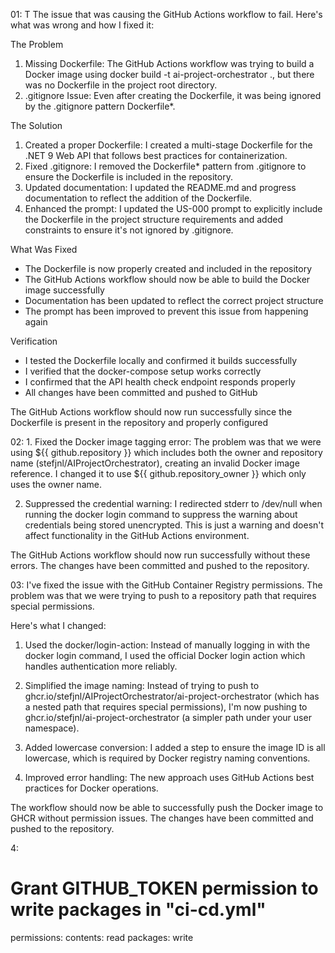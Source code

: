   01: T
  The issue that was causing the GitHub Actions workflow to fail. Here's what was wrong and how I fixed it:

  The Problem
   1. Missing Dockerfile: The GitHub Actions workflow was trying to build a Docker image using docker build -t ai-project-orchestrator ., but there was no Dockerfile in the project root directory.
   2. .gitignore Issue: Even after creating the Dockerfile, it was being ignored by the .gitignore pattern Dockerfile*.

  The Solution
   1. Created a proper Dockerfile: I created a multi-stage Dockerfile for the .NET 9 Web API that follows best practices for containerization.
   2. Fixed .gitignore: I removed the Dockerfile* pattern from .gitignore to ensure the Dockerfile is included in the repository.
   3. Updated documentation: I updated the README.md and progress documentation to reflect the addition of the Dockerfile.
   4. Enhanced the prompt: I updated the US-000 prompt to explicitly include the Dockerfile in the project structure requirements and added constraints to ensure it's not ignored by .gitignore.

  What Was Fixed
   - The Dockerfile is now properly created and included in the repository
   - The GitHub Actions workflow should now be able to build the Docker image successfully
   - Documentation has been updated to reflect the correct project structure
   - The prompt has been improved to prevent this issue from happening again

  Verification
   - I tested the Dockerfile locally and confirmed it builds successfully
   - I verified that the docker-compose setup works correctly
   - I confirmed that the API health check endpoint responds properly
   - All changes have been committed and pushed to GitHub

  The GitHub Actions workflow should now run successfully since the Dockerfile is present in the repository and properly configured

  02:
     1. Fixed the Docker image tagging error: The problem was that we were using ${{ github.repository }} which includes both the owner and repository name (stefjnl/AIProjectOrchestrator), creating an invalid
      Docker image reference. I changed it to use ${{ github.repository_owner }} which only uses the owner name.

   2. Suppressed the credential warning: I redirected stderr to /dev/null when running the docker login command to suppress the warning about credentials being stored unencrypted. This is just a warning and
      doesn't affect functionality in the GitHub Actions environment.

  The GitHub Actions workflow should now run successfully without these errors. The changes have been committed and pushed to the repository.

  03:
  I've fixed the issue with the GitHub Container Registry permissions. The problem was that we were trying to push to a repository path that requires special permissions.

  Here's what I changed:

   1. Used the docker/login-action: Instead of manually logging in with the docker login command, I used the official Docker login action which handles authentication more reliably.

   2. Simplified the image naming: Instead of trying to push to ghcr.io/stefjnl/AIProjectOrchestrator/ai-project-orchestrator (which has a nested path that requires special permissions), I'm now pushing to
      ghcr.io/stefjnl/ai-project-orchestrator (a simpler path under your user namespace).

   3. Added lowercase conversion: I added a step to ensure the image ID is all lowercase, which is required by Docker registry naming conventions.

   4. Improved error handling: The new approach uses GitHub Actions best practices for Docker operations.

  The workflow should now be able to successfully push the Docker image to GHCR without permission issues. The changes have been committed and pushed to the repository.    


  4:
  # Grant GITHUB_TOKEN permission to write packages in "ci-cd.yml"
permissions:
  contents: read
  packages: write